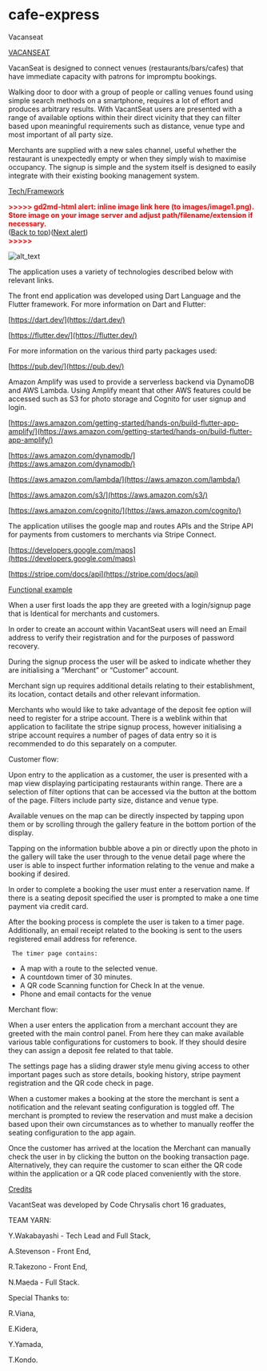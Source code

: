 # cafe-express

 Vacanseat


<span style="text-decoration:underline;">VACANSEAT </span>

VacanSeat is designed to connect venues (restaurants/bars/cafes) that have immediate capacity with patrons for impromptu bookings.

Walking door to door with a group of people or calling venues found using simple search methods on a smartphone, requires a lot of effort and produces arbitrary results.  With VacantSeat users are presented with a range of available options within their direct vicinity that they can filter based upon meaningful requirements such as distance, venue type and most important of all party size.

Merchants are supplied with a new sales channel, useful whether the restaurant is unexpectedly empty or when they simply wish to maximise occupancy.  The signup is simple and the system itself is designed to easily integrate with their existing booking management system.

<span style="text-decoration:underline;">Tech/Framework</span>



<p id="gdcalert1" ><span style="color: red; font-weight: bold">>>>>>  gd2md-html alert: inline image link here (to images/image1.png). Store image on your image server and adjust path/filename/extension if necessary. </span><br>(<a href="#">Back to top</a>)(<a href="#gdcalert2">Next alert</a>)<br><span style="color: red; font-weight: bold">>>>>> </span></p>


![alt_text](images/image1.png "image_tooltip")


The application uses a variety of technologies described below with relevant links.

The front end application was developed using Dart Language and the Flutter framework. For more information on Dart and Flutter:

[https://dart.dev/](https://dart.dev/)

[https://flutter.dev/](https://flutter.dev/)

For more information on the various third party packages used:

[https://pub.dev/](https://pub.dev/)

Amazon Amplify was used to provide a serverless backend via DynamoDB and AWS Lambda. Using Amplify meant that other AWS features could be accessed such as S3 for photo storage and Cognito for user signup and login. 

[https://aws.amazon.com/getting-started/hands-on/build-flutter-app-amplify/](https://aws.amazon.com/getting-started/hands-on/build-flutter-app-amplify/)

[https://aws.amazon.com/dynamodb/](https://aws.amazon.com/dynamodb/)

[https://aws.amazon.com/lambda/](https://aws.amazon.com/lambda/)

[https://aws.amazon.com/s3/](https://aws.amazon.com/s3/)

[https://aws.amazon.com/cognito/](https://aws.amazon.com/cognito/)

The application utilises the google map and routes APIs and the Stripe API for payments from customers to merchants via Stripe Connect.

[https://developers.google.com/maps](https://developers.google.com/maps)

[https://stripe.com/docs/api](https://stripe.com/docs/api)

<span style="text-decoration:underline;">Functional example</span>

When a user first loads the app they are greeted with a login/signup page that is Identical for merchants and customers.

In order to create an account within VacantSeat users will need an Email address to verify their registration and for the purposes of password recovery.

During the signup process the user will be asked to indicate whether they are initialising a “Merchant” or “Customer” account.

Merchant sign up requires additional details relating to their establishment, its location, contact details and other relevant information.

Merchants who would like to take advantage of the deposit fee option will need to register for a stripe account. There is a weblink within that application to facilitate the stripe signup process, however initialising a stripe account requires a number of pages of data entry so it is recommended to do this separately on a computer.

Customer flow:

Upon entry to the application as a customer, the user is presented with a map view displaying participating restaurants within range.   There are a selection of filter options that can be accessed via the button at the bottom of the page. Filters include party size, distance and venue type. 

Available venues on the map can be directly inspected by tapping upon them or by scrolling through the gallery feature in the bottom portion of the display.

Tapping on the information bubble above a pin or directly upon the photo in the gallery will take the user through to the venue detail page where the user is able to inspect further information relating to the venue and make a booking if desired.

In order to complete a booking the user must enter a reservation name. If there is a seating deposit specified the user is prompted to make a one time payment via credit card. 

After the booking process is complete the user is taken to a timer page. Additionally, an email receipt related to the booking is sent to the users registered email address for reference.

     The timer page contains:  



*   A map with a route to the selected venue.
*   A countdown timer of 30 minutes.
*   A QR code Scanning function for Check In at the venue.
*   Phone and email contacts for the venue

Merchant flow:

When a user enters the application from a merchant account they are greeted with the main control panel. From here they can make available various table configurations for customers to book. If they should desire they can assign a deposit fee related to that table.

The settings page has a sliding drawer style menu giving access to other important pages such as store details, booking history, stripe payment registration and the QR code check in page.

When a customer makes a booking at the store the merchant is sent a notification and the relevant seating configuration is toggled off. The merchant is prompted to review the reservation and must make a decision based upon their own circumstances as to whether to manually reoffer the seating configuration to the app again.

Once the customer has arrived at the location the Merchant can manually check the user in by clicking the button on the booking transaction page. Alternatively, they can require the customer to scan either the QR code within the application or a QR code placed conveniently with the store.

<span style="text-decoration:underline;">Credits</span>

VacantSeat was developed by Code Chrysalis chort 16 graduates,  

TEAM YARN:

Y.Wakabayashi - Tech Lead and Full Stack,

A.Stevenson - Front End,

R.Takezono - Front End,

N.Maeda - Full Stack.

Special Thanks to: 

R.Viana, 

E.Kidera,

Y.Yamada,

T.Kondo.
